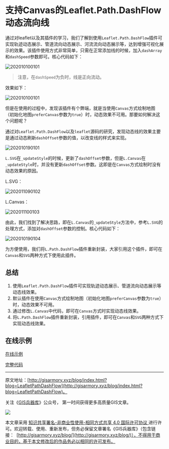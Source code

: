 # 支持Canvas的Leaflet.Path.DashFlow动态流向线
通过对leaflet以及其插件的学习，我们了解到使用`Leaflet.Path.DashFlow`插件可实现轨迹动态展示、管道流向动态展示、河流流向动态展示等，达到增强可视化展示的效果。该插件使用方式非常简单，只需在正常添加线的时候，加入`dashArray`和`dashSpeed`参数即可。核心代码如下：

![202010100101](http://blogimage.gisarmory.xyz/202010100101.png)

> 注意，在`dashSpeed`为负时，线是正向流动。
>

效果如下：

![202010100101](http://blogimage.gisarmory.xyz/202010100101.gif)

但是在使用的过程中，发现该插件有个弊端，就是当使用`Canvas`方式绘制地图（初始化地图`preferCanvas`参数为`true`）时，动态效果不可用。那要如何解决这个问题呢？

通过对`Leaflet.Path.DashFlow`以及`leaflet`源码的研究，发现动态线的效果主要是通过动态刷新`dashOffset`参数的值，以改变线的样式来实现。

![202010190101](https://blogimage.gisarmory.xyz/202010190101.png)

`L.SVG`在`_updateStyle`的时候，更新了`dashOffset`参数，但是`L.Canvas`在`_updateStyle`时，并没有更新`dashOffset`参数。这即是在`Canvas`方式绘制时没有动态效果的原因。

L.SVG：

![202011090102](https://blogimage.gisarmory.xyz/202011090102.png)

L.Canvas：

![202011100103](https://blogimage.gisarmory.xyz/202011100103.png)

由此，我们找到了解决思路，即在`L.Canvas`的`_updateStyle`方法中，参考`L.SVG`的处理方式，添加对`dashOffset`参数的控制。核心代码如下：

![202010190104](https://blogimage.gisarmory.xyz/202010190104.png)



为方便使用，我们将`L.Path.DashFlow`插件重新封装，大家引用这个插件，即可在`Canvas`和`SVG`两种方式下使用此插件。



## 总结

1. 使用`Leaflet.Path.DashFlow`插件可实现轨迹动态展示、管道流向动态展示等动态线效果。
2. 默认插件在使用`Canvas`方式绘制地图（初始化地图`preferCanvas`参数为`true`）时，动态效果不可用。
3. 通过修改`L.Canvas`中代码，即可在`Canvas`方式时实现动态线效果。
4. 将`L.Path.DashFlow`插件重新封装，引用插件，即可在`Canvas`和`SVG`两种方式下实现动态线效果。

## 在线示例

[在线示例](
http://gisarmory.xyz/blog/index.html?demo=LeafletPathDashFlow)

[完整代码](
http://gisarmory.xyz/blog/index.html?source=LeafletPathDashFlow)

* * *

原文地址：[http://gisarmory.xyz/blog/index.html?blog=LeafletPathDashFlow](http://gisarmory.xyz/blog/index.html?blog=LeafletPathDashFlow)。

关注《[GIS兵器库](http://gisarmory.xyz/blog/index.html?blog=wechat)》公众号， 第一时间获得更多高质量GIS文章。

![](http://blogimage.gisarmory.xyz/20200923063756.png)

本文章采用 [知识共享署名-非商业性使用-相同方式共享 4.0 国际许可协议 ](https://creativecommons.org/licenses/by-nc-sa/4.0/deed.zh)进行许可。欢迎转载、使用、重新发布，但务必保留文章署名《GIS兵器库》（包含链接：  [http://gisarmory.xyz/blog/](http://gisarmory.xyz/blog/)），不得用于商业目的，基于本文修改后的作品务必以相同的许可发布。



